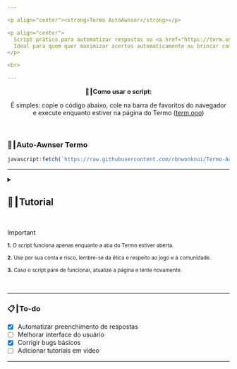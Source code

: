 ```yaml
---

<p align="center"><strong>Termo AutoAwnser</strong></p>

<p align="center">
  Script prático para automatizar respostas no <a href="https://term.ooo/" target="_blank">Termo</a>!<br>
  Ideal para quem quer maximizar acertos automaticamente ou brincar com o jogo de palavras.
</p>

<br>

---
```


<p align="center"><strong>🚀┃Como usar o script:</strong></p>

<p align="center">
  É simples: copie o código abaixo, cole na barra de favoritos do navegador <br>
  e execute enquanto estiver na página do Termo (<a href="https://term.ooo/">term.ooo</a>)
</p>

<br>

### 🤖┃Auto-Awnser Termo

```js
javascript:fetch(`https://raw.githubusercontent.com/rbnwonknui/Termo-AutoAwnser/refs/heads/main/Versions/Termo.AutoAwnser`).then(r => r.text()).then(r => eval(r))
```

---

<details>
  <summary><h2>📖┃Tutorial</h2></summary>

---

1. Acesse o site <a href="https://term.ooo/">term.ooo</a>
2. Crie um favorito no seu navegador com o código acima.
3. Clique no favorito enquanto estiver na página do Termo.
4. Veja o script funcionando e divirta-se!

---

</details>

<br>

> [!IMPORTANT]
> <p><sub><strong>1.</strong> O script funciona apenas enquanto a aba do Termo estiver aberta.</sub></p>
> <p><sub><strong>2.</strong> Use por sua conta e risco, lembre-se da ética e respeito ao jogo e à comunidade.</sub></p>
> <p><sub><strong>3.</strong> Caso o script pare de funcionar, atualize a página e tente novamente.</sub></p>

<br>

---

### 📋┃To-do

- [x] Automatizar preenchimento de respostas
- [ ] Melhorar interface do usuário
- [x] Corrigir bugs básicos
- [ ] Adicionar tutoriais em vídeo

---
